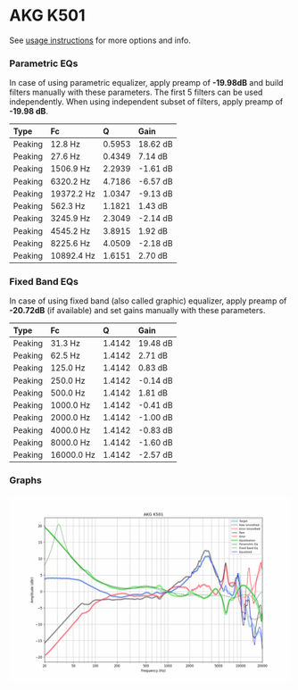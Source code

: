 # AKG K501
See [usage instructions](https://github.com/jaakkopasanen/AutoEq#usage) for more options and info.

### Parametric EQs
In case of using parametric equalizer, apply preamp of **-19.98dB** and build filters manually
with these parameters. The first 5 filters can be used independently.
When using independent subset of filters, apply preamp of **-19.98 dB**.

| Type    | Fc         |      Q | Gain     |
|:--------|:-----------|:-------|:---------|
| Peaking | 12.8 Hz    | 0.5953 | 18.62 dB |
| Peaking | 27.6 Hz    | 0.4349 | 7.14 dB  |
| Peaking | 1506.9 Hz  | 2.2939 | -1.61 dB |
| Peaking | 6320.2 Hz  | 4.7186 | -6.57 dB |
| Peaking | 19372.2 Hz | 1.0347 | -9.13 dB |
| Peaking | 562.3 Hz   | 1.1821 | 1.43 dB  |
| Peaking | 3245.9 Hz  | 2.3049 | -2.14 dB |
| Peaking | 4545.2 Hz  | 3.8915 | 1.92 dB  |
| Peaking | 8225.6 Hz  | 4.0509 | -2.18 dB |
| Peaking | 10892.4 Hz | 1.6151 | 2.70 dB  |

### Fixed Band EQs
In case of using fixed band (also called graphic) equalizer, apply preamp of **-20.72dB**
(if available) and set gains manually with these parameters.

| Type    | Fc         |      Q | Gain     |
|:--------|:-----------|:-------|:---------|
| Peaking | 31.3 Hz    | 1.4142 | 19.48 dB |
| Peaking | 62.5 Hz    | 1.4142 | 2.71 dB  |
| Peaking | 125.0 Hz   | 1.4142 | 0.83 dB  |
| Peaking | 250.0 Hz   | 1.4142 | -0.14 dB |
| Peaking | 500.0 Hz   | 1.4142 | 1.81 dB  |
| Peaking | 1000.0 Hz  | 1.4142 | -0.41 dB |
| Peaking | 2000.0 Hz  | 1.4142 | -1.00 dB |
| Peaking | 4000.0 Hz  | 1.4142 | -0.83 dB |
| Peaking | 8000.0 Hz  | 1.4142 | -1.60 dB |
| Peaking | 16000.0 Hz | 1.4142 | -2.57 dB |

### Graphs
![](./AKG%20K501.png)